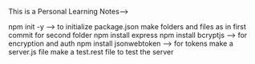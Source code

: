 This is a Personal Learning Notes-->

npm init -y --> to initialize package.json
make folders and files as in first commit for second folder
npm install express 
npm install bcryptjs --> for encryption and auth
npm install jsonwebtoken --> for tokens
make a server.js file
make a test.rest file to test the server


